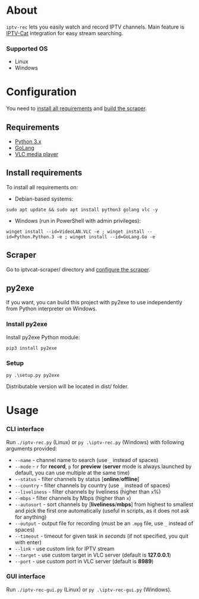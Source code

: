 # About
`iptv-rec` lets you easily watch and record IPTV channels. Main feature is [IPTV-Cat](https://iptvcat.com) integration for easy stream searching.
### Supported OS
- Linux
- Windows
# Configuration
You need to [install all requirements](#install-requirements) and [build the scraper](#scraper).
## Requirements
- [Python 3.x](https://python.org/downloads/)
- [GoLang](https://go.dev/dl/)
- [VLC media player](https://videolan.org/)
## Install requirements
To install all requirements on:
- Debian-based systems:
```
sudo apt update && sudo apt install python3 golang vlc -y
```
- Windows (run in PowerShell with admin privileges):
```
winget install --id=VideoLAN.VLC -e ; winget install --id=Python.Python.3 -e ; winget install --id=GoLang.Go -e
```
## Scraper
Go to iptvcat-scraper/ directory and [configure the scraper](iptvcat-scraper/README.md#configuration).
## py2exe
If you want, you can build this project with py2exe to use independently from Python interpreter on Windows.
### Install py2exe
Install py2exe Python module:
```
pip3 install py2exe
```
### Setup
```
py .\setup.py py2exe
```
Distributable version will be located in dist/ folder.
# Usage
### CLI interface
Run `./iptv-rec.py` (Linux) or `py .\iptv-rec.py` (Windows) with following arguments provided:
- `--name` - channel name to search (use `_` instead of spaces)
- `--mode` - `r` for **record**, `p` for **preview** (**server** mode is always launched by default, you can use multiple at the same time)
- `--status` - filter channels by status [**online**/**offline**]
- `--country` - filter channels by country (use `_` instead of spaces)
- `--liveliness` - filter channels by liveliness (higher than `x`%)
- `--mbps` - filter channels by Mbps (higher than `x`)
- `--autosort` - sort channels by [**liveliness**/**mbps**] from highest to smallest and pick the first one automatically (useful in scripts, as it does not ask for anything)
- `--output` - output file for recording (must be an `.mpg` file, use `_` instead of spaces)
- `--timeout` - timeout for given task in *seconds* (if not specified, you quit with enter)
- `--link` - use custom link for IPTV stream
- `--target` - use custom target in VLC server (default is **127.0.0.1**)
- `--port` - use custom port in VLC server (default is **8989**)
### GUI interface
Run `./iptv-rec-gui.py` (Linux) or `py .\iptv-rec-gui.py` (Windows).
